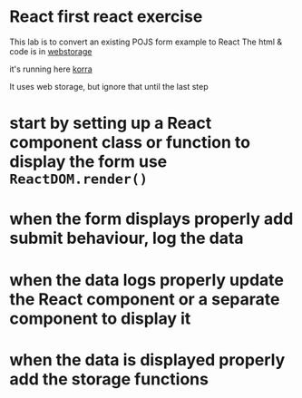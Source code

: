 # React first react exercise
<!--
* From reactjs.org [Add React in one minute](https://reactjs.org/docs/add-react-to-a-website.html)
-->
This lab is to convert an existing POJS form example to React 
The html & code is in [webstorage](webstorage)

it's running here [korra](ihttps://korra.dawsoncollege.qc.ca/~tricia/js/webstorage/02-demo-input-JSON-webstore-localStorage/JSON.html)

It uses web storage, but ignore that  until the last step

# start by setting up a React component class or function to display the form use  `ReactDOM.render()`

# when the form displays properly add submit behaviour, log the data

# when the data logs properly update the React component or a separate component to display it 

# when the data is displayed properly add the storage functions
